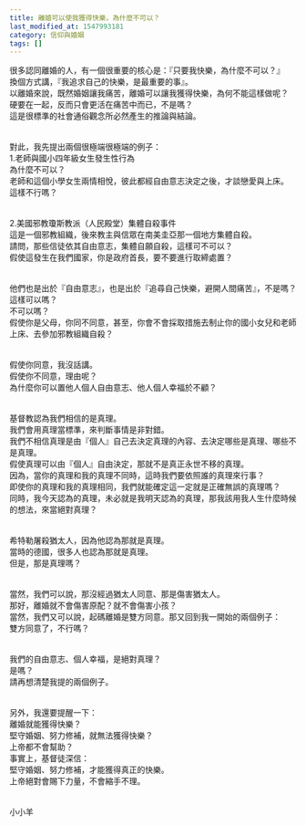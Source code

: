 ```yaml
---
title: 離婚可以使我獲得快樂，為什麼不可以？
last_modified_at: 1547993181
category: 信仰與婚姻
tags: []
---
```


<p>很多認同離婚的人，有一個很重要的核心是：『只要我快樂，為什麼不可以？』<br/>換個方式講，『我追求自己的快樂，是最重要的事』。<br/><!--more-->以離婚來說，既然婚姻讓我痛苦，離婚可以讓我獲得快樂，為何不能這樣做呢？<br/>硬要在一起，反而只會更活在痛苦中而已，不是嗎？<br/>這是很標準的社會通俗觀念所必然產生的推論與結論。<br/><br/><br/>對此，我先提出兩個很極端很極端的例子：<br/>1.老師與國小四年級女生發生性行為<br/>為什麼不可以？<br/>老師和這個小學女生兩情相悅，彼此都經自由意志決定之後，才談戀愛與上床。<br/>這樣不行嗎？<br/><br/><br/>2.美國邪教瓊斯教派（人民殿堂）集體自殺事件<br/>這是一個邪教組織，後來教主與信眾在南美圭亞那一個地方集體自殺。<br/>請問，那些信徒依其自由意志，集體自願自殺，這樣可不可以？<br/>假使這發生在我們國家，你是政府首長，要不要進行取締處置？<br/><br/><br/>他們也是出於『自由意志』，也是出於『追尋自己快樂，避開人間痛苦』，不是嗎？<br/>這樣可以嗎？<br/>不可以嗎？<br/>假使你是父母，你同不同意，甚至，你會不會採取措施去制止你的國小女兒和老師上床、去參加邪教組織自殺？<br/><br/><br/>假使你同意，我沒話講。<br/>假使你不同意，理由呢？<br/>為什麼你可以置他人個人自由意志、他人個人幸福於不顧？<br/><br/><br/>基督教認為我們相信的是真理。<br/>我們會用真理當標準，來判斷事情是非對錯。<br/>我們不相信真理是由『個人』自己去決定真理的內容、去決定哪些是真理、哪些不是真理。<br/>假使真理可以由『個人』自由決定，那就不是真正永世不移的真理。<br/>因為，當你的真理和我的真理不同時，這時我們要依照誰的真理來行事？<br/>即使你的真理和我的真理相同，我們就能確定這一定就是正確無誤的真理嗎？<br/>同時，我今天認為的真理，未必就是我明天認為的真理，那我該用我人生什麼時候的想法，來當絕對真理？<br/><br/><br/>希特勒屠殺猶太人，因為他認為那就是真理。<br/>當時的德國，很多人也認為那就是真理。<br/>但是，那是真理嗎？<br/><br/><br/>當然，我們可以說，那沒經過猶太人同意、那是傷害猶太人。<br/>那好，離婚就不會傷害原配？就不會傷害小孩？<br/>當然，我們又可以說，起碼離婚是雙方同意。那又回到我一開始的兩個例子：<br/>雙方同意了，不行嗎？<br/><br/><br/>我們的自由意志、個人幸福，是絕對真理？<br/>是嗎？<br/>請再想清楚我提的兩個例子。<br/><br/><br/>另外，我還要提醒一下：<br/>離婚就能獲得快樂？<br/>堅守婚姻、努力修補，就無法獲得快樂？<br/>上帝都不會幫助？<br/>事實上，基督徒深信：<br/>堅守婚姻、努力修補，才能獲得真正的快樂。<br/>上帝絕對會賜下力量，不會縮手不理。<br/><br/><br/>小小羊
</p>